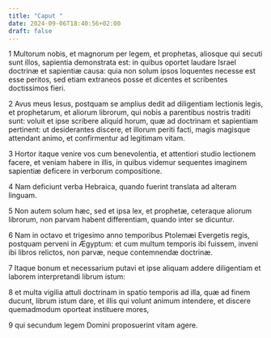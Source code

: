 ```yaml
---
title: "Caput "
date: 2024-09-06T18:40:56+02:00
draft: false
---
```




1 Multorum nobis, et magnorum per legem, et prophetas, aliosque qui secuti sunt illos, sapientia demonstrata est: in quibus oportet laudare Israel doctrinæ et sapientiæ causa: quia non solum ipsos loquentes necesse est esse peritos, sed etiam extraneos posse et dicentes et scribentes doctissimos fieri.

2 Avus meus Iesus, postquam se amplius dedit ad diligentiam lectionis legis, et prophetarum, et aliorum librorum, qui nobis a parentibus nostris traditi sunt: voluit et ipse scribere aliquid horum, quæ ad doctrinam et sapientiam pertinent: ut desiderantes discere, et illorum periti facti, magis magisque attendant animo, et confirmentur ad legitimam vitam.

3 Hortor itaque venire vos cum benevolentia, et attentiori studio lectionem facere, et veniam habere in illis, in quibus videmur sequentes imaginem sapientiæ deficere in verborum compositione.

4 Nam deficiunt verba Hebraica, quando fuerint translata ad alteram linguam.

5 Non autem solum hæc, sed et ipsa lex, et prophetæ, ceteraque aliorum librorum, non parvam habent differentiam, quando inter se dicuntur.

6 Nam in octavo et trigesimo anno temporibus Ptolemæi Evergetis regis, postquam perveni in Ægyptum: et cum multum temporis ibi fuissem, inveni ibi libros relictos, non parvæ, neque contemnendæ doctrinæ.

7 Itaque bonum et necessarium putavi et ipse aliquam addere diligentiam et laborem interpretandi librum istum:

8 et multa vigilia attuli doctrinam in spatio temporis ad illa, quæ ad finem ducunt, librum istum dare, et illis qui volunt animum intendere, et discere quemadmodum oporteat instituere mores,

9 qui secundum legem Domini proposuerint vitam agere.

